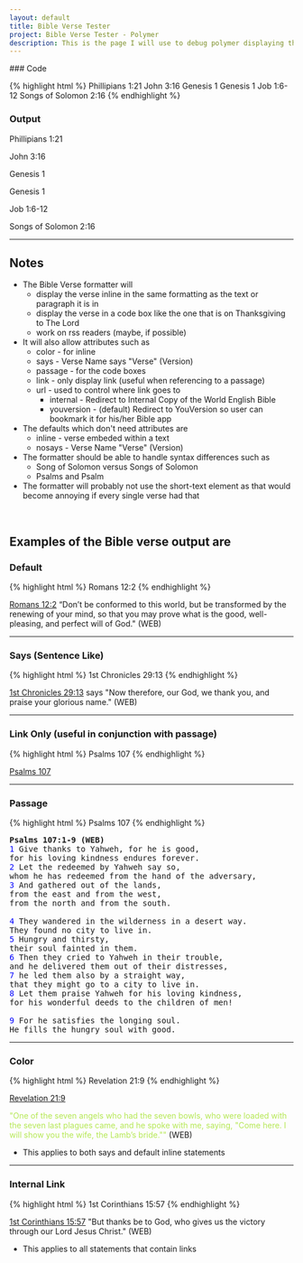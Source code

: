 ```yaml
---
layout: default
title: Bible Verse Tester
project: Bible Verse Tester - Polymer
description: This is the page I will use to debug polymer displaying the Bible verses.
---
```

<meta name="robots" content="noindex, nofollow" />
### Code

{% highlight html %}
<bible-verse>Phillipians 1:21</bible-verse>
<bible-verse says="true">John 3:16</bible-verse>
<bible-verse link="true">Genesis 1</bible-verse>
<bible-verse passage="true">Genesis 1</bible-verse>
<bible-verse color="blue">Job 1:6-12</bible-verse>
<bible-verse url="internal">Songs of Solomon 2:16</bible-verse>
{% endhighlight %}

### Output

<bible-verse>Phillipians 1:21</bible-verse>

<bible-verse says="true">John 3:16</bible-verse>

<bible-verse link="true">Genesis 1</bible-verse>

<bible-verse passage="true">Genesis 1</bible-verse>

<bible-verse color="blue">Job 1:6-12</bible-verse>

<bible-verse url="internal">Songs of Solomon 2:16</bible-verse>

<hr>

## Notes

* The Bible Verse formatter will
    * display the verse inline in the same formatting as the text or paragraph it is in
    * display the verse in a code box like the one that is on Thanksgiving to The Lord
    * work on rss readers (maybe, if possible)
* It will also allow attributes such as
    * color - for inline
    * says - Verse Name says "Verse" (Version)
    * passage - for the code boxes
    * link - only display link (useful when referencing to a passage)
    * url - used to control where link goes to
        * internal - Redirect to Internal Copy of the <short-text abbr="WEB">World English Bible</short-text>
        * youversion - (default) Redirect to YouVersion so user can bookmark it for his/her Bible app
* The defaults which don't need attributes are
    * inline - verse embeded within a text 
    * nosays - Verse Name "Verse" (Version)
* The formatter should be able to handle syntax differences such as
    * Song of Solomon <short-text abbr="vs.">versus</short-text> Songs of Solomon
    * Psalms and Psalm
* The formatter will probably not use the short-text element as that would become annoying if every single verse had that

<br>

## Examples of the Bible verse output are

### Default

{% highlight html %}
<bible-verse>Romans 12:2</bible-verse>
{% endhighlight %}

<a href="https://www.bible.com/bible/206/rom.12.2.web">Romans 12:2</a> “Don’t be conformed to this world, but be transformed by the renewing of your mind, so that you may prove what is the good, well-pleasing, and perfect will of God." (WEB)

<hr>

### Says (Sentence Like)

{% highlight html %}
<bible-verse says="true">1st Chronicles 29:13</bible-verse>
{% endhighlight %}

<a href="https://www.bible.com/bible/206/1ch.29.13.web">1st Chronicles 29:13</a> says "Now therefore, our God, we thank you, and praise your glorious name." (WEB)

<hr>

### Link Only (useful in conjunction with passage)

{% highlight html %}
<bible-verse link="true">Psalms 107</bible-verse>
{% endhighlight %}

<a href="https://www.bible.com/bible/206/psa.107.web">Psalms 107</a>

<hr>

### Passage

{% highlight html %}
<bible-verse passage="true">Psalms 107</bible-verse>
{% endhighlight %}

<pre><b>Psalms 107:1-9 (WEB)</b>
<span style="color:blue">1</span> Give thanks to Yahweh, for he is good,
for his loving kindness endures forever.
<span style="color:blue">2</span> Let the redeemed by Yahweh say so,
whom he has redeemed from the hand of the adversary,
<span style="color:blue">3</span> And gathered out of the lands,
from the east and from the west,
from the north and from the south.
 
<span style="color:blue">4</span> They wandered in the wilderness in a desert way.
They found no city to live in.
<span style="color:blue">5</span> Hungry and thirsty,
their soul fainted in them.
<span style="color:blue">6</span> Then they cried to Yahweh in their trouble,
and he delivered them out of their distresses,
<span style="color:blue">7</span> he led them also by a straight way,
that they might go to a city to live in.
<span style="color:blue">8</span> Let them praise Yahweh for his loving kindness,
for his wonderful deeds to the children of men!
 
<span style="color:blue">9</span> For he satisfies the longing soul.
He fills the hungry soul with good.
</pre>

<show-more name="More Examples...">

<hr>

<h3>Color</h3>

{% highlight html %}
<bible-verse color="#b5e853;">Revelation 21:9</bible-verse>
{% endhighlight %}

<a href="https://www.bible.com/bible/206/rom.12.2.web">Revelation 21:9</a> <p style="color: #b5e853; display: inline;">"One of the seven angels who had the seven bowls, who were loaded with the seven last plagues came, and he spoke with me, saying, "Come here. I will show you the wife, the Lamb’s bride.""</p> (WEB)

<ul><li>This applies to both says and default inline statements</li></ul>

<hr>

<h3>Internal Link</h3>

{% highlight html %}
<bible-verse url="internal">1st Corinthians 15:57</bible-verse>
{% endhighlight %}

<a href="/sitedata/web/1CO15.htm#V57">1st Corinthians 15:57</a> "But thanks be to God, who gives us the victory through our Lord Jesus Christ." (WEB)

<ul><li>This applies to all statements that contain links</li></ul>
</show-more>
